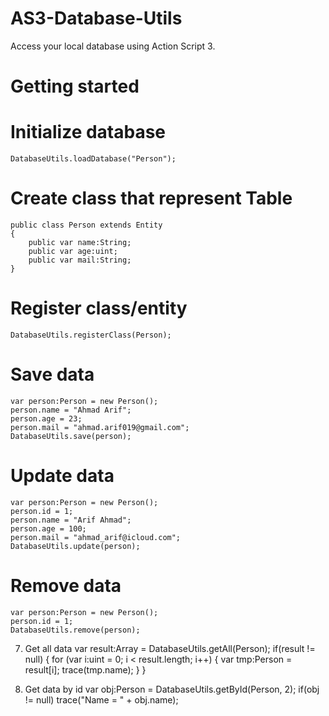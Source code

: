 # AS3-Database-Utils
Access your local database using Action Script 3.

# Getting started

# Initialize database
	DatabaseUtils.loadDatabase("Person");
	
# Create class that represent Table
	public class Person extends Entity
	{
		public var name:String;
		public var age:uint;
		public var mail:String;
	}
	
# Register class/entity
	DatabaseUtils.registerClass(Person);

# Save data
	var person:Person = new Person();
	person.name = "Ahmad Arif";
	person.age = 23;
	person.mail = "ahmad.arif019@gmail.com";
	DatabaseUtils.save(person);
	
# Update data
	var person:Person = new Person();
	person.id = 1;
	person.name = "Arif Ahmad";
	person.age = 100;
	person.mail = "ahmad_arif@icloud.com";
	DatabaseUtils.update(person);
	
# Remove data
	var person:Person = new Person();
	person.id = 1;
	DatabaseUtils.remove(person);
	
7. Get all data
	var result:Array = DatabaseUtils.getAll(Person);
	if(result != null)
	{
		for (var i:uint = 0; i < result.length; i++)
		{
			var tmp:Person = result[i];
			trace(tmp.name);
		}
	}
	
8. Get data by id
	var obj:Person = DatabaseUtils.getById(Person, 2);
	if(obj != null) trace("Name = " + obj.name);